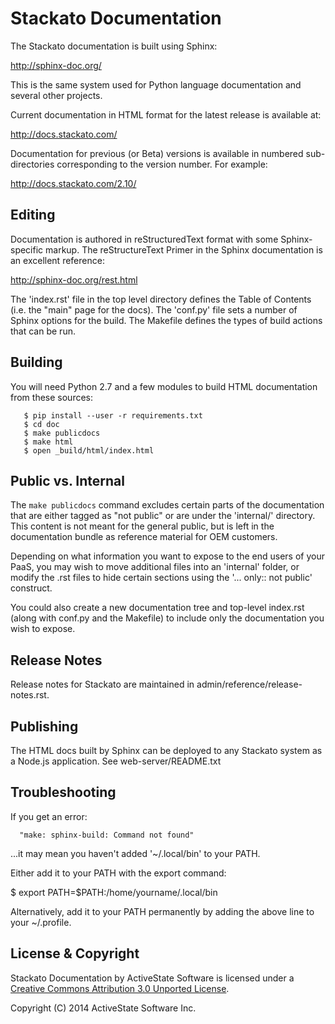 Stackato Documentation
======================

The Stackato documentation is built using Sphinx:

 http://sphinx-doc.org/
 
This is the same system used for Python language documentation and
several other projects.

Current documentation in HTML format for the latest release is available at:

 http://docs.stackato.com/

Documentation for previous (or Beta) versions is available in numbered
sub-directories corresponding to the version number. For example:

 http://docs.stackato.com/2.10/

Editing
-------

Documentation is authored in reStructuredText format with some
Sphinx-specific markup. The reStructureText Primer in the Sphinx
documentation is an excellent reference:

 http://sphinx-doc.org/rest.html

The 'index.rst' file in the top level directory defines the Table of
Contents (i.e. the "main" page for the docs). The 'conf.py' file sets a
number of Sphinx options for the build. The Makefile defines the types
of build actions that can be run.

Building
--------

You will need Python 2.7 and a few modules to build HTML
documentation from these sources:
```
   $ pip install --user -r requirements.txt 
   $ cd doc
   $ make publicdocs
   $ make html
   $ open _build/html/index.html
```


Public vs. Internal
-------------------

The `make publicdocs` command excludes certain parts of the
documentation that are either tagged as "not public" or are under the
'internal/' directory. This content is not meant for the general public,
but is left in the documentation bundle as reference material for OEM
customers.

Depending on what information you want to expose to the end users of
your PaaS, you may wish to move additional files into an 'internal'
folder, or modify the .rst files to hide certain sections using the
'... only:: not public' construct.

You could also create a new documentation tree and top-level index.rst
(along with conf.py and the Makefile) to include only the documentation
you wish to expose. 

Release Notes
-------------

Release notes for Stackato are maintained in admin/reference/release-notes.rst.

Publishing
----------

The HTML docs built by Sphinx can be deployed to any Stackato system as
a Node.js application. See web-server/README.txt

Troubleshooting
---------------

If you get an error:

```
  "make: sphinx-build: Command not found"
```
  
...it may mean you haven't added '~/.local/bin' to your PATH.

Either add it to your PATH with the export command:

 $ export PATH=$PATH:/home/yourname/.local/bin

Alternatively, add it to your PATH permanently by adding the above line
to your ~/.profile. 


License & Copyright
-------------------

Stackato Documentation by ActiveState Software is licensed under a [Creative
Commons Attribution 3.0 Unported License][1].

[1]: http://creativecommons.org/licenses/by/3.0/

Copyright (C) 2014 ActiveState Software Inc.
